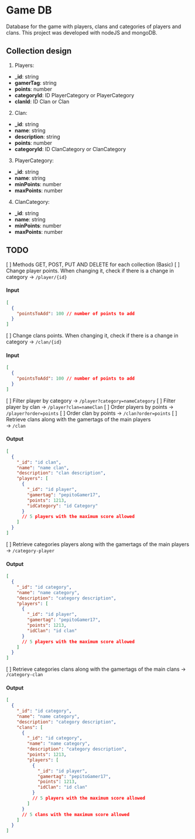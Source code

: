 # Game DB

Database for the game with players, clans and categories of players and clans. This project was developed with nodeJS and mongoDB.

## Collection design

1. Players:
  - **_id**: string
  - **gamerTag**: string
  - **points**: number
  - **categoryId**: ID PlayerCategory or PlayerCategory
  - **clanId**: ID Clan or Clan

2. Clan:
  - **_id**: string
  - **name**: string
  - **description**: string
  - **points**: number
  - **categoryId**: ID ClanCategory or ClanCategory

3. PlayerCategory:
  - **_id**: string
  - **name**: string
  - **minPoints**: number
  - **maxPoints**: number

4. ClanCategory:
  - **_id**: string
  - **name**: string
  - **minPoints**: number
  - **maxPoints**: number

## TODO

[ ] Methods GET, POST, PUT AND DELETE for each collection (Basic)
[ ] Change player points. When changing it, check if there is a change in category
-> `/player/{id}`

#### Input
```json
[
  {
    "pointsToAdd": 100 // number of points to add
  }
]
```

[ ] Change clans points. When changing it, check if there is a change in category
-> `/clan/{id}`

#### Input
```json
[
  {
    "pointsToAdd": 100 // number of points to add
  }
]
```

[ ] Filter player by category
-> `/player?category=nameCategory`
[ ] Filter player by clan
-> `/player?clan=nameClan`
[ ] Order players by points
-> `/player?order=points`
[ ] Order clan by points
-> `/clan?order=points`
[ ] Retrieve clans along with the gamertags of the main players  
-> `/clan`

#### Output
```json
[
  {
    "_id": "id clan",
    "name": "name clan",
    "description": "clan description",
    "players": [
      {
        "_id": "id player",
        "gamertag": "pepitoGamer17",
        "points": 1213,
        "idCategory": "id Category"
      }
      // 5 players with the maximum score allowed
    ]
  }
]
```

[ ] Retrieve categories players along with the gamertags of the main players
-> `/category-player`

#### Output
```json
[
  {
    "_id": "id category",
    "name": "name category",
    "description": "category description",
    "players": [
      {
        "_id": "id player",
        "gamertag": "pepitoGamer17",
        "points": 1213,
        "idClan": "id clan"
      }
      // 5 players with the maximum score allowed
    ]
  }
]
```

[ ] Retrieve categories clans along with the gamertags of the main clans
-> `/category-clan`

#### Output
```json
[
  {
    "_id": "id category",
    "name": "name category",
    "description": "category description",
    "clans": [
      {
        "_id": "id category",
        "name": "name category",
        "description": "category description",
        "points": 1213,
        "players": [
          {
            "_id": "id player",
            "gamertag": "pepitoGamer17",
            "points": 1213,
            "idClan": "id clan"
          }
          // 5 players with the maximum score allowed
        ]
      }
      // 5 clans with the maximum score allowed
    ]
  }
]
```